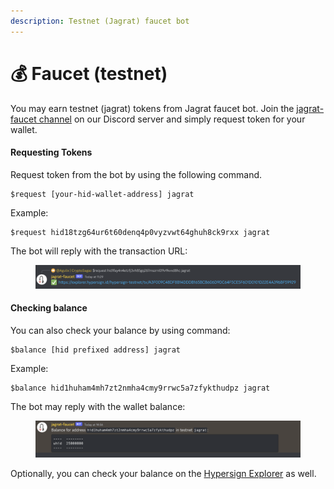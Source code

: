 ```yaml
---
description: Testnet (Jagrat) faucet bot
---
```


# 💰 Faucet (testnet)

You may earn testnet (jagrat) tokens from Jagrat faucet bot. Join the [jagrat-faucet channel](https://discord.gg/haDhhyzT) on our Discord server and simply request token for your wallet.&#x20;

#### Requesting Tokens

Request token from the bot by using the following command.

```
$request [your-hid-wallet-address] jagrat
```

Example:&#x20;

```
$request hid18tzg64ur6t60denq4p0vyzvwt64ghuh8ck9rxx jagrat
```

The bot will reply with the transaction URL:

<figure><img src="../.gitbook/assets/image (11) (2).png" alt=""><figcaption></figcaption></figure>

#### Checking balance

You can also check your balance by using command:&#x20;

```
$balance [hid prefixed address] jagrat
```

Example:

```
$balance hid1huham4mh7zt2nmha4cmy9rrwc5a7zfykthudpz jagrat
```

The bot may reply with the wallet balance:&#x20;

<figure><img src="../.gitbook/assets/image (17).png" alt=""><figcaption></figcaption></figure>

Optionally, you can check your balance on the [Hypersign Explorer](https://explorer.hypehttps/explorer.hypersign.id/hypersign-testnetrsign.id/hypersign-testnet) as well.&#x20;



